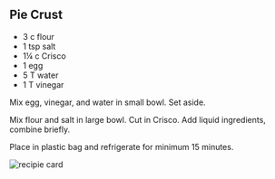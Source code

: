 ## Pie Crust

* 3 c flour
* 1 tsp salt
* 1¼ c Crisco
* 1 egg
* 5 T water
* 1 T vinegar

Mix egg, vinegar, and water in small bowl. Set aside.

Mix flour and salt in large bowl. Cut in Crisco. Add liquid ingredients, combine briefly.

Place in plastic bag and refrigerate for minimum 15 minutes.

![recipie card](http://tabletcorry.smugmug.com/Other/Github-Recipes/i-6PnWWVZ/0/S/20111231-IMG_4762-S.jpg)
